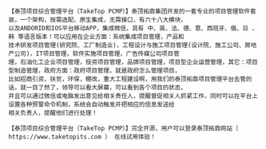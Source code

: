     【泰顶项目综合管理平台（TakeTop PCMP）】泰顶拓鼎集团开发的一套专业的项目管理软件套装，一个架构，按需选配、原生集成，无需接口，有六十八大模块，
    以及ANDORID和IOS平台移动APP，集成微信，具有 中、英、法、德、意、西班牙、俄、日 、韩 等语言版本！可以应用在企业方面：系统集成项目管理，产品和
    技术研发项目管理(研究院、工厂制造业)，工程设计与施工项目管理(设计院、施工公司、房地产公司)，IT项目管理，软件实施项目管理，广告传媒公司项目管
    理，石油化工企业项目管理，投资项目管理，品牌项目管理，项目型企业运营管理，其它：项目型制造管理，政府方面：政府项目管理，就是政府怎么管理项目，
    比如招商引资，扶贫，环保，棚改，重大工程建设啊，用我们的泰顶拓鼎项目管理平台去管的话，就一目了然了，领导可以看大屏幕，可以看到各个项目的状态，
    并且可以通过微信或电脑发出意见给相关责任人，提醒督促相关人抓紧工作，同时可以在平台上设置各种预警命令机制，系统会自动触发并把相应的信息发送给
    相关负责人，提醒他们进行处理！
    
    【泰顶项目综合管理平台（TakeTop PCMP）】完全开源，用户可以登录泰顶拓鼎网站（ https://www.taketopits.com ） 在线试用体验！
    

